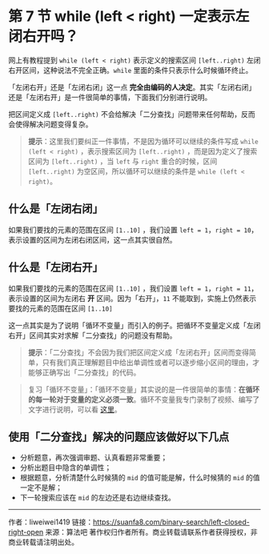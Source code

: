 # 第 7 节  while (left < right) 一定表示左闭右开吗？

网上有教程提到 `while (left < right)` 表示定义的搜索区间 `[left..right)` 左闭右开区间，这种说法不完全正确。`while` 里面的条件只表示什么时候循环终止。

「左闭右开」还是「左闭右闭」这一点 **完全由编码的人决定**。其实「左闭右闭」还是「左闭右开」是一件很简单的事情，下面我们分别进行说明。

把区间定义成 `[left..right)` 不会给解决「二分查找」问题带来任何帮助，反而会使得解决问题变得复杂。

> **提示**：这里我们要纠正一件事情，不是因为循环可以继续的条件写成 `while (left < right)` ，表示搜索区间为 `[left..right)` ，而是因为定义了搜索区间为 `[left..right)` ，当 `left` 与 `right` 重合的时候，区间 `[left..right)` 为空区间，所以循环可以继续的条件是 `while (left < right)`。

## 什么是「左闭右闭」

如果我们要找的元素的范围在区间 `[1..10]` ，我们设置 `left = 1`，`right = 10`，表示设置的区间为左闭右闭区间，这一点其实很自然。

## 什么是「左闭右开」

如果我们要找的元素的范围在区间 `[1..10]` ，我们设置 `left = 1`，`right = 11`，表示设置的区间为左闭右 **开** 区间。因为「右开」，`11` 不能取到，实施上仍然表示要找的元素的范围在区间 `[1..10]`

这一点其实是为了说明「循环不变量」而引入的例子。把循环不变量定义成「左闭右开」区间其实对求解「二分查找」的问题没有帮助。

> **提示**：「二分查找」不会因为我们把区间定义成「左闭右开」区间而变得简单，只有我们真正理解题目中给出单调性或者可以逐步缩小区间的理由，才能够正确写出「二分查找」的代码。

> 复习「循环不变量」：「循环不变量」其实说的是一件很简单的事情：**在循环的每一轮对于变量的定义必须一致**。循环不变量我专门录制了视频、编写了文字进行说明，可以看 [这里](https://suanfa8.com/algorithm-basic/loop-invariant/intro/)。

## 使用「二分查找」解决的问题应该做好以下几点

- 分析题意，再次强调审题、认真看题非常重要；
- 分析出题目中隐含的单调性；
- 根据题意，分析清楚什么时候猜的 `mid` 的值可能是解，什么时候猜的 `mid` 的值一定不是解；
- 下一轮搜索应该在 `mid` 的左边还是右边继续查找。



---

作者：liweiwei1419
链接：https://suanfa8.com/binary-search/left-closed-right-open
来源：算法吧
著作权归作者所有。商业转载请联系作者获得授权，非商业转载请注明出处。